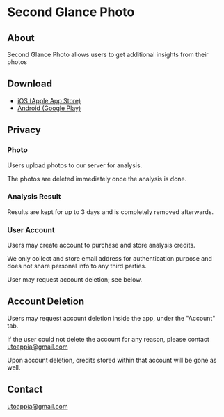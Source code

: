 # Second Glance Photo

## About
Second Glance Photo allows users to get additional insights from their photos

## Download
 - [iOS (Apple App Store)](https://apps.apple.com/app/second-glance-photo/id6472119542)
 - [Android (Google Play)](https://play.google.com/store/apps/details?id=com.utoappia.secondglancephoto)

## Privacy
### Photo
Users upload photos to our server for analysis.

The photos are deleted immediately once the analysis is done.
### Analysis Result
Results are kept for up to 3 days and is completely removed afterwards.
### User Account
Users may create account to purchase and store analysis credits.

We only collect and store email address for authentication purpose and does not share personal info to any third parties.

User may request account deletion; see below.

## Account Deletion
Users may request account deletion inside the app, under the "Account" tab.

If the user could not delete the account for any reason, please contact [utoappia@gmail.com](mailto:utoappia@gmail.com?subject=Second%20Glance%20Photo%20-%20Support%20Page)

Upon account deletion, credits stored within that account will be gone as well.

## Contact
[utoappia@gmail.com](mailto:utoappia@gmail.com?subject=Second%20Glance%20Photo%20-%20Support%20Page)
